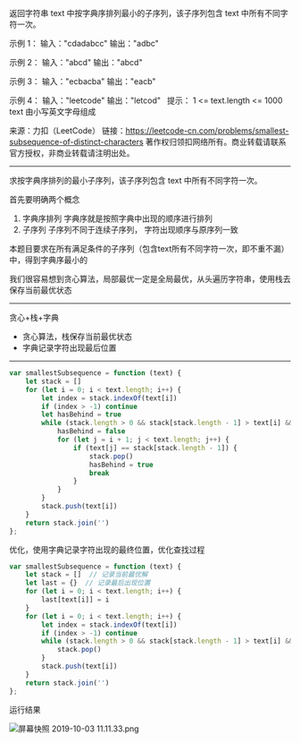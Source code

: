 返回字符串 text 中按字典序排列最小的子序列，该子序列包含 text 中所有不同字符一次。

示例 1：
输入："cdadabcc"
输出："adbc"

示例 2：
输入："abcd"
输出："abcd"

示例 3：
输入："ecbacba"
输出："eacb"

示例 4：
输入："leetcode"
输出："letcod"
 
提示：
1 <= text.length <= 1000
text 由小写英文字母组成

来源：力扣（LeetCode）
链接：https://leetcode-cn.com/problems/smallest-subsequence-of-distinct-characters
著作权归领扣网络所有。商业转载请联系官方授权，非商业转载请注明出处。

----

求按字典序排列的最小子序列，该子序列包含 text 中所有不同字符一次。

首先要明确两个概念

1. 字典序排列
    字典序就是按照字典中出现的顺序进行排列
2. 子序列
    子序列不同于连续子序列，
    字符出现顺序与原序列一致

本题目要求在所有满足条件的子序列（包含text所有不同字符一次，即不重不漏）中，得到字典序最小的

我们很容易想到贪心算法，局部最优一定是全局最优，从头遍历字符串，使用栈去保存当前最优状态

---

贪心+栈+字典

- 贪心算法，栈保存当前最优状态
- 字典记录字符出现最后位置

---

```javascript
var smallestSubsequence = function (text) {
    let stack = []
    for (let i = 0; i < text.length; i++) {
        let index = stack.indexOf(text[i])
        if (index > -1) continue
        let hasBehind = true
        while (stack.length > 0 && stack[stack.length - 1] > text[i] && hasBehind) {
            hasBehind = false
            for (let j = i + 1; j < text.length; j++) {
                if (text[j] == stack[stack.length - 1]) {
                    stack.pop()
                    hasBehind = true
                    break
                }
            }
        }
        stack.push(text[i])
    }
    return stack.join('')
};
```

优化，使用字典记录字符出现的最终位置，优化查找过程

```javascript
var smallestSubsequence = function (text) {
    let stack = []  // 记录当前最优解
    let last = {}  // 记录最后出现位置
    for (let i = 0; i < text.length; i++) {
        last[text[i]] = i
    }
    for (let i = 0; i < text.length; i++) {
        let index = stack.indexOf(text[i])
        if (index > -1) continue
        while (stack.length > 0 && stack[stack.length - 1] > text[i] && last[stack[stack.length - 1] ] > i) {
            stack.pop()
        }
        stack.push(text[i])
    }
    return stack.join('')
};
```

运行结果

![屏幕快照 2019-10-03 11.11.33.png](https://pic.leetcode-cn.com/f307c6c1e8c8a74dc56f8323edea35e0d0343ddb231a2b3456349d0f8bf2b7f4-%E5%B1%8F%E5%B9%95%E5%BF%AB%E7%85%A7%202019-10-03%2011.11.33.png)


